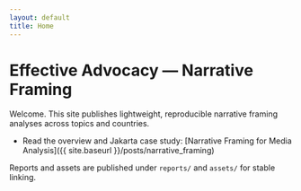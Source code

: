 ```yaml
---
layout: default
title: Home
---
```


# Effective Advocacy — Narrative Framing

Welcome. This site publishes lightweight, reproducible narrative framing analyses across topics and countries.

- Read the overview and Jakarta case study: [Narrative Framing for Media Analysis]({{ site.baseurl }}/posts/narrative_framing)

Reports and assets are published under `reports/` and `assets/` for stable linking.
